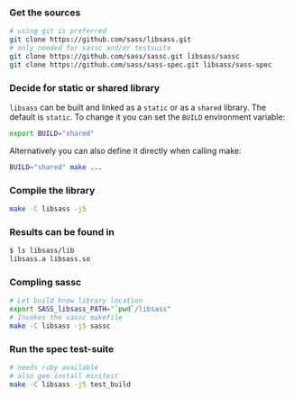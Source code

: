 ### Get the sources
```bash
# using git is preferred
git clone https://github.com/sass/libsass.git
# only needed for sassc and/or testsuite
git clone https://github.com/sass/sassc.git libsass/sassc
git clone https://github.com/sass/sass-spec.git libsass/sass-spec
```

### Decide for static or shared library

`libsass` can be built and linked as a `static` or as a `shared` library. The default is `static`. To change it you can set the `BUILD` environment variable:

```bash
export BUILD="shared"
```

Alternatively you can also define it directly when calling make:

```bash
BUILD="shared" make ...
```

### Compile the library
```bash
make -C libsass -j5
```

### Results can be found in
```bash
$ ls libsass/lib
libsass.a libsass.so
```

### Compling sassc

```bash
# Let build know library location
export SASS_libsass_PATH="`pwd`/libsass"
# Invokes the sassc makefile
make -C libsass -j5 sassc
```

### Run the spec test-suite

```bash
# needs ruby available
# also gem install minitest
make -C libsass -j5 test_build
```
